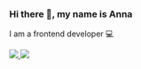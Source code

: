 ### Hi there 👋, my name is Anna
I am a frontend developer 💻

<!--
**Anna-Nesterenko/Anna-Nesterenko** is a ✨ _special_ ✨ repository because its `README.md` (this file) appears on your GitHub profile.

Here are some ideas to get you started:

- 🔭 I’m currently working on ...
- 🌱 I’m currently learning ...
- 👯 I’m looking to collaborate on ...
- 🤔 I’m looking for help with ...
- 💬 Ask me about ...
- 📫 How to reach me: ...
- 😄 Pronouns: ...
- ⚡ Fun fact: ...
-->

<a href="https://github.com/Anna-Nesterenko/github-readme-stats">
  <img align="start" src="https://github-readme-stats.vercel.app/api/top-langs/?username=Anna-Nesterenko&layout=compact&theme=swift" />
</a>
<a href="https://github.com/Anna-Nesterenko/convoychat">
  <img align="end" src="https://github-readme-stats.vercel.app/api?username=Anna-Nesterenko&show_icons=true&theme=swift" />
</a>
